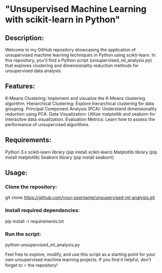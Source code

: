 # "Unsupervised Machine Learning with scikit-learn in Python"

## Description:

Welcome to my GitHub repository showcasing the application of unsupervised machine learning techniques in Python using scikit-learn. In this repository, you'll find a Python script (unsupervised_ml_analysis.py) that explores clustering and dimensionality reduction methods for unsupervised data analysis.

## Features:

K-Means Clustering: Implement and visualize the K-Means clustering algorithm.
Hierarchical Clustering: Explore hierarchical clustering for data grouping.
Principal Component Analysis (PCA): Understand dimensionality reduction using PCA.
Data Visualization: Utilize matplotlib and seaborn for interactive data visualization.
Evaluation Metrics: Learn how to assess the performance of unsupervised algorithms.

## Requirements:

Python 3.x
scikit-learn library (pip install scikit-learn)
Matplotlib library (pip install matplotlib)
Seaborn library (pip install seaborn)

## Usage:

### Clone the repository:

git clone https://github.com/your-username/unsupervised-ml-analysis.git

### Install required dependencies:

pip install -r requirements.txt

### Run the script:

python unsupervised_ml_analysis.py

Feel free to explore, modify, and use this script as a starting point for your own unsupervised machine learning projects. If you find it helpful, don't forget to ⭐️ the repository!
